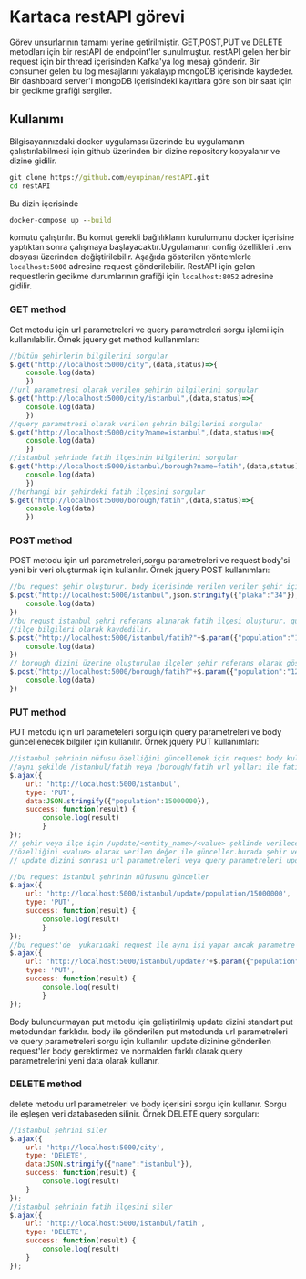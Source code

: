 # Kartaca restAPI görevi
Görev unsurlarının tamamı yerine getirilmiştir.
GET,POST,PUT ve DELETE metodları için bir restAPI de endpoint'ler sunulmuştur.
restAPI gelen her bir request için bir thread içerisinden Kafka'ya log mesajı gönderir.
Bir consumer gelen bu log mesajlarını yakalayıp mongoDB içerisinde kaydeder.
Bir dashboard server'i mongoDB içerisindeki kayıtlara göre son bir saat için bir gecikme grafiği sergiler.
## Kullanımı
Bilgisayarınızdaki docker uygulaması üzerinde bu uygulamanın çalıştırılabilmesi için github üzerinden bir
dizine repository kopyalanır ve dizine gidilir.
```bat
git clone https://github.com/eyupinan/restAPI.git
cd restAPI
```
Bu dizin içerisinde 
```bat
docker-compose up --build
```
komutu çalıştırılır. Bu komut gerekli bağlılıkların kurulumunu docker içerisine yaptıktan sonra çalışmaya 
başlayacaktır.Uygulamanın config özellikleri .env dosyası üzerinden değiştirilebilir.
Aşağıda gösterilen yöntemlerle ```localhost:5000``` adresine request gönderilebilir.
RestAPI için gelen requestlerin gecikme durumlarının grafiği için
```localhost:8052``` adresine gidilir.

### GET method

Get metodu için url parametreleri ve query parametreleri sorgu işlemi için kullanılabilir.
Örnek jquery get method kullanımları:
```javascript
//bütün şehirlerin bilgilerini sorgular
$.get("http://localhost:5000/city",(data,status)=>{
    console.log(data)
    })
//url parametresi olarak verilen şehirin bilgilerini sorgular
$.get("http://localhost:5000/city/istanbul",(data,status)=>{
    console.log(data)
    })
//query parametresi olarak verilen şehrin bilgilerini sorgular
$.get("http://localhost:5000/city?name=istanbul",(data,status)=>{
    console.log(data)
    })
//istanbul şehrinde fatih ilçesinin bilgilerini sorgular
$.get("http://localhost:5000/istanbul/borough?name=fatih",(data,status)=>{
    console.log(data)
    })
//herhangi bir şehirdeki fatih ilçesini sorgular
$.get("http://localhost:5000/borough/fatih",(data,status)=>{
    console.log(data)
    })
```
### POST method
 POST metodu için url parametreleri,sorgu parametreleri ve request body'si yeni bir veri oluşturmak için kullanılır.
Örnek jquery POST kullanımları:
``` javascript
//bu request şehir oluşturur. body içerisinde verilen veriler şehir için özellik olarak kaydedilir.
$.post("http://localhost:5000/istanbul",json.stringify({"plaka":"34"}),(data,status)=>{
    console.log(data)
})
//bu requst istanbul şehri referans alınarak fatih ilçesi oluşturur. query parametresi olarak verilen veriler
//ilçe bilgileri olarak kaydedilir.
$.post("http://localhost:5000/istanbul/fatih?"+$.param({"population":"1234"}),(data,status)=>{
    console.log(data)
})
// borough dizini üzerine oluşturulan ilçeler şehir referans olarak göstermeyebilir.
$.post("http://localhost:5000/borough/fatih?"+$.param({"population":"1234"}),(data,status)=>{
    console.log(data)
})
```

### PUT method
PUT metodu için url parameteleri sorgu için query parametreleri ve body güncellenecek bilgiler için kullanılır.
Örnek jquery PUT kullanımları:
``` javascript
//istanbul şehrinin nüfusu özelliğini güncellemek için request body kullanılabilir
//aynı şekilde /istanbul/fatih veya /borough/fatih url yolları ile fatih ilçesi bilgileri güncellenebilir.
$.ajax({
    url: 'http://localhost:5000/istanbul',
    type: 'PUT',
	data:JSON.stringify({"population":15000000}),
    success: function(result) {
        console.log(result)
        }
});
// şehir veya ilçe için /update/<entity_name>/<value> şeklinde verilecek parametreler şehir için <entity_name>
//özelliğini <value> olarak verilen değer ile günceller.burada şehir veya ilçe ismi sorgu için 
// update dizini sonrası url parametreleri veya query parametreleri update datası olarak kullanılır

//bu request istanbul şehrinin nüfusunu günceller
$.ajax({
    url: 'http://localhost:5000/istanbul/update/population/15000000',
    type: 'PUT',
    success: function(result) {
        console.log(result)
        }
});
//bu request'de  yukarıdaki request ile aynı işi yapar ancak parametre olarak query parametreleri kullanılır
$.ajax({
    url: 'http://localhost:5000/istanbul/update?'+$.param({"population":15000000}),
    type: 'PUT',
    success: function(result) {
        console.log(result)
        }
});
``` 
Body bulundurmayan put metodu için geliştirilmiş update dizini standart put metodundan farklıdır.
body ile gönderilen put metodunda url parametreleri ve query parametreleri sorgu için kullanılır.
update dizinine gönderilen request'ler body gerektirmez ve normalden farklı olarak query parametrelerini yeni data olarak kullanır.

### DELETE method

delete metodu url parametreleri ve body içerisini sorgu için kullanır. Sorgu ile eşleşen veri databaseden silinir.
Örnek DELETE query sorguları:
``` javascript
//istanbul şehrini siler
$.ajax({
    url: 'http://localhost:5000/city',
    type: 'DELETE',
	data:JSON.stringify({"name":"istanbul"}),
    success: function(result) {
        console.log(result)
    }
});
//istanbul şehrinin fatih ilçesini siler
$.ajax({
    url: 'http://localhost:5000/istanbul/fatih',
    type: 'DELETE',
    success: function(result) {
        console.log(result)
    }
});
```

